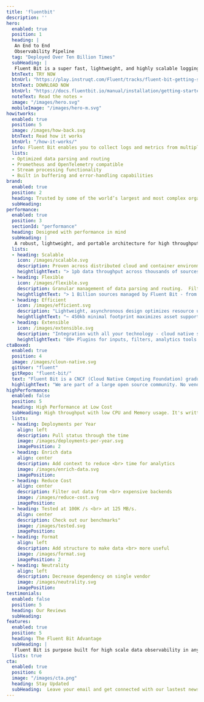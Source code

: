 ```yaml
---
title: 'fluentbit'
description: ''
hero:  
  enabled: true
  position: 1
  heading: |
   An End to End
   Observability Pipeline
  tag: "Deployed Over Ten Billion Times"
  subHeading: |
   Fluent Bit is a super fast, lightweight, and highly scalable logging and metrics processor and forwarder.  It is the preferred choice for cloud and containerized environments.
  btnText: TRY NOW
  btnUrl: "https://play.instruqt.com/Fluent/tracks/fluent-bit-getting-started-101"
  btnText: DOWNLOAD NOW
  btnUrl: "https://docs.fluentbit.io/manual/installation/getting-started-with-fluent-bit"
  noteText: Read the notes »
  image: "/images/hero.svg"
  mobileImage: "/images/hero-m.svg"
howitworks: 
  enabled: true
  position: 5
  image: /images/how-back.svg   
  btnText: Read how it works
  btnUrl: "/how-it-works/"
  info: Fluent Bit enables you to collect logs and metrics from multiple sources, enrich them with filters, and distribute them to any defined destination.
  lists: 
  - Optimized data parsing and routing
  - Prometheus and OpenTelemetry compatible
  - Stream processing functionality
  - Built in buffering and error-handling capabilities
brand: 
  enabled: true 
  position: 2
  heading: Trusted by some of the world’s largest and most complex organizations
  subHeading: 
performance: 
  enabled: true
  position: 3
  sectionId: "performance"
  heading: Designed with performance in mind
  subHeading: |
   A robust, lightweight, and portable architecture for high throughput with low CPU and memory usage from any data source to any destination.
  lists:
  - heading: Scalable
    icon: /images/scalable.svg
    description: Proven across distributed cloud and container environments. Highly available with I/O handlers to store data for disaster recovery.
    heightlightText: "> 1pb data throughput across thousands of sources and destinations daily"
  - heading: Flexible
    icon: /images/flexible.svg
    description: Granular management of data parsing and routing.  Filtering and enrichment to optimize security and minimize cost.
    heightlightText: "> 1 Billion sources managed by Fluent Bit - from IoT Devices to Windows and Linux servers."
  - heading: Efficient
    icon: /images/efficient.svg
    description: "Lightweight, asynchronous design optimizes resource usage: CPU, memory, disk I/O, network. No more OOM errors!"
    heightlightText: "~ 450kb minimal footprint maximizes asset support. Zero external dependencies."
  - heading: Extensible
    icon: /images/extensible.svg
    description: "Integration with all your technology - cloud native services, containers, streaming processors, and data backends."
    heightlightText: "80+ Plugins for inputs, filters, analytics tools and outputs."
ctaBoxed: 
  enabled: true
  position: 4
  image: /images/cloun-native.svg
  gitUser: "fluent"
  gitRepo: "fluent-bit/"
  text: "Fluent Bit is a CNCF (Cloud Native Computing Foundation) graduated project under the umbrella of Fluentd."
  highlightText: "We are part of a large open source community. No vendor lock-in."
highPerformance:
  enabled: false
  position: 5
  heading: High Performance at Low Cost
  subHeading: High throughput with low CPU and Memory usage. It's written in C language and has a pluggable architecture supporting more than 70 extensions for inputs, filters and outputs.
  lists:
  - heading: Deployments per Year
    align: left
    description: Pull status through the time
    image: /images/deployments-per-year.svg
    imagePosition: 2
  - heading: Enrich data
    align: center
    description: Add context to reduce <br> time for analytics
    image: /images/enrich-data.svg
    imagePosition:
  - heading: Reduce Cost
    align: center
    description: Filter out data from <br> expensive backends
    image: /images/reduce-cost.svg
    imagePosition:
  - heading: Tested at 100K /s <br> at 125 MB/s. 
    align: center
    description: Check out our benchmarks"
    image: /images/tested.svg
    imagePosition:
  - heading: Format
    align: left
    description: Add structure to make data <br> more useful
    image: /images/format.svg
    imagePosition: 2
  - heading: Neutrality
    align: left
    description: Decrease dependency on single vendor
    image: /images/neutrality.svg
    imagePosition:
testimonials:
  enabled: false
  position: 5
  heading: Our Reviews
  subHeading: 
features:
  enabled: true
  position: 5
  heading: The Fluent Bit Advantage
  subHeading: |
   Fluent Bit is purpose built for high scale data observability in any dynamic, distributed environment
  lists: true
cta:
  enabled: true
  position: 6
  image: "/images/cta.png"
  heading: Stay Updated
  subHeading:  Leave your email and get connected with our lastest news, relases and more.
---
```

